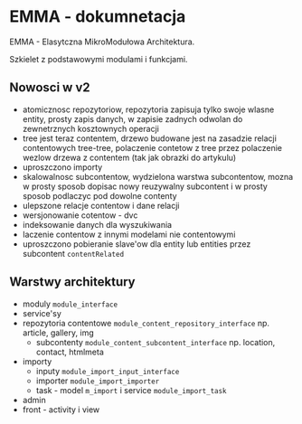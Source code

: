 EMMA - dokumnetacja 
===================

EMMA - Elasytczna MikroModułowa Architektura.

Szkielet z podstawowymi modulami i funkcjami.


Nowosci w v2
------------

- atomicznosc repozytoriow, repozytoria zapisuja tylko swoje wlasne entity, prosty zapis danych,
  w zapisie zadnych odwolan do zewnetrznych kosztownych operacji
- tree jest teraz contentem, drzewo budowane jest na zasadzie relacji contentowych tree-tree,
  polaczenie contetow z tree przez polaczenie wezlow drzewa z contentem (tak jak obrazki do artykulu)
- uproszczono importy
- skalowalnosc subcontentow, wydzielona warstwa subcontentow, 
  mozna w prosty sposob dopisac nowy reuzywalny subcontent i w prosty sposob podlaczyc pod dowolne contenty
- ulepszone relacje contentow i dane relacji
- wersjonowanie cotentow - dvc
- indeksowanie danych dla wyszukiwania
- laczenie contentow z innymi modelami nie contentowymi
- uproszczono pobieranie slave'ow dla entity lub entities przez subcontent `contentRelated`


Warstwy architektury 
--------------------

- moduly `module_interface`
- service'sy
- repozytoria contentowe `module_content_repository_interface` np. article, gallery, img
  - subcontenty `module_content_subcontent_interface` np. location, contact, htmlmeta
- importy
  - inputy `module_import_input_interface`
  - importer `module_import_importer`
  - task - model `m_import` i service `module_import_task`
- admin
- front - activity i view

